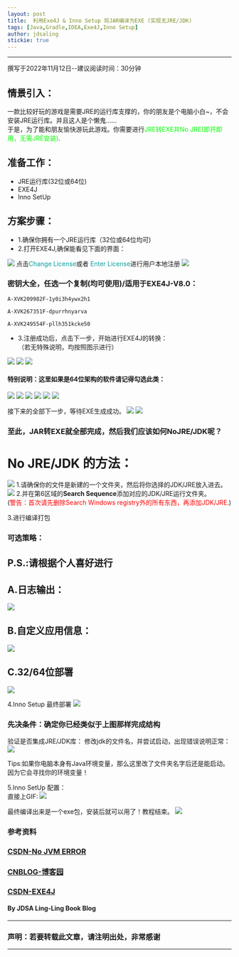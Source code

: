 ```yaml
---
layout: post
title:  利用Exe4J & Inno Setup 将JAR编译为EXE (实现无JRE/JDK)
tags: [Java,Gradle,IDEA,Exe4J,Inno Setup]
author: jdsaling
stickie: true
---
```


---
撰写于2022年11月12日--建议阅读时间：30分钟
## 情景引入：
一款比较好玩的游戏是需要JRE的运行库支撑的，你的朋友是个电脑小白~，不会安装JRE运行库。并且这人是个懒鬼……  
于是，为了能和朋友愉快游玩此游戏。你需要进行<font color="##00ff00">JRE转EXE并No JRE(即开即用，无需JRE安装)</font>.

## 准备工作：
* JRE运行库(32位或64位)
* EXE4J
* Inno SetUp

## 方案步骤：
* 1.确保你拥有一个JRE运行库（32位或64位均可)
* 2.打开EXE4J,确保能看见下面的界面：
<img src="../assets/img/exe4j/Exe4j1.png">
点击<font color="##689f0a">Change License</font>或者 <font color="##689f0a">Enter License</font>进行用户本地注册
<img src="../assets/img/exe4j/Exe4j2.png">

### 密钥大全，任选一个复制(均可使用)/适用于EXE4J-V8.0：

~~~log
A-XVK209982F-1y0i3h4ywx2h1
~~~
~~~log
A-XVK267351F-dpurrhnyarva
~~~
~~~log
A-XVK249554F-pllh351kcke50
~~~

* 3.注册成功后，点击下一步，开始进行EXE4J的转换：  
（若无特殊说明，均按照图示进行）
<img src="../assets/img/exe4j/Exe4j3.png">
<img src="../assets/img/exe4j/Exe4j4.png">
<img src="../assets/img/exe4j/Exe4j5.png">

#### 特别说明：这里如果是64位架构的软件请记得勾选此类：

<img src="../assets/img/exe4j/Exe4j6.png">
<img src="../assets/img/exe4j/Exe4j7.png">
<img src="../assets/img/exe4j/Exe4j8.png">
<img src="../assets/img/exe4j/Exe4j9.png">
<img src="../assets/img/exe4j/Exe4j10.png">
<img src="../assets/img/exe4j/Exe4j11.png">

接下来的全部下一步，等待EXE生成成功。
<img src="../assets/img/exe4j/Exe4j12.png">
<img src="../assets/img/exe4j/Exe4j13.png">

### 至此，JAR转EXE就全部完成，然后我们应该如何NoJRE/JDK呢？

# No JRE/JDK 的方法：
<img src="../assets/img/exe4j/Exe4j14.png">
1.请确保你的文件是新建的一个文件夹，然后将你选择的JDK/JRE放入进去。

<img src="../assets/img/exe4j/Exe4j15.png">
2.并在第6区域的<font style="font-weight:700">Search Sequence</font>添加对应的JDK/JRE运行文件夹。<br>
<span>(<font color="##ff0000">警告：首次请先删除Search Windows registry外的所有东西，再添加JDK/JRE</font>.)</span>

3.进行编译打包

### 可选策略：
## P.S.:请根据个人喜好进行

## A.日志输出：
<img src="../assets/img/exe4j/Exe4j16.png">

## B.自定义应用信息：
<img src="../assets/img/exe4j/Exe4j17.png">

## C.32/64位部署
<img src="../assets/img/exe4j/Exe4j18.png">

4.Inno Setup 最终部署
<img src="../assets/img/exe4j/Exe4j19.png">

### 先决条件：确定你已经类似于上图那样完成结构

验证是否集成JRE/JDK库：
修改jdk的文件名，并尝试启动，出现错误说明正常：
<img src="../assets/img/exe4j/Exe4j20.png">

Tips:如果你电脑本身有Java环境变量，那么这里改了文件夹名字后还是能启动。因为它会寻找你的环境变量！

5.Inno SetUp 配置：  
直接上GIF:
<img src="../assets/img/exe4j/is.gif">

最终编译出来是一个exe包，安装后就可以用了！教程结束。
<img src="../assets/img/exe4j/end.gif">

### 参考资料
### [CSDN-No JVM ERROR](https://blog.csdn.net/qq_28114615/article/details/94402156)
### [CNBLOG-博客园](https://www.cnblogs.com/ococo/p/15875003.html)
### [CSDN-EXE4J](https://blog.csdn.net/wff900703/article/details/99960723)


#### By JDSA Ling-Ling Book Blog

---
### 声明：若要转载此文章，请注明出处，非常感谢
---